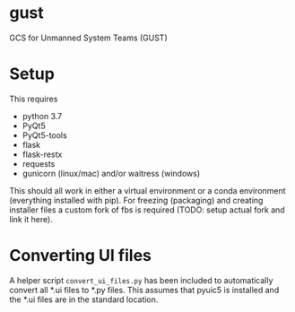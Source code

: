 # gust
GCS for Unmanned System Teams (GUST)

# Setup
This requires

- python 3.7
- PyQt5
- PyQt5-tools
- flask
- flask-restx
- requests
- gunicorn (linux/mac) and/or waitress (windows)

 This should all work in either a virtual environment or a conda environment (everything installed with pip). For freezing (packaging) and creating installer files a custom fork of fbs is required (TODO: setup actual fork and link it here).

# Converting UI files
A helper script `convert_ui_files.py` has been included to automatically convert all \*.ui files to \*.py files. This assumes that pyuic5 is installed and the \*.ui files are in the standard location.
